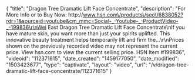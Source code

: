 {
    "title": "Dragon Tree Dramatic Lift Face Concentrate",
    "description": "For More Info or to Buy Now: http:\/\/www.hsn.com\/products\/seo\/6838052?rdr=1&sourceid=youtube&cm_mmc=Social-_-Youtube-_-ProductVideo-_-199836\r\nWei East Dragon Tree Dramatic Lift Face Concentrate\nIf you have mature skin, you want more than just your spirits uplifted. This innovative beauty treatment helps temporarily lift and firm the...\r\nPrices shown on the previously recorded video may not represent the current price.  View hsn.com to view the current selling price. HSN Item #199836",
    "videoid": "112371615",
    "date_created": "1459177050",
    "date_modified": "1503423677",
    "type": "captivate",
    "layout": "video",
    "url": "\/v\/dragon-tree-dramatic-lift-face-concentrate\/112371615"
}